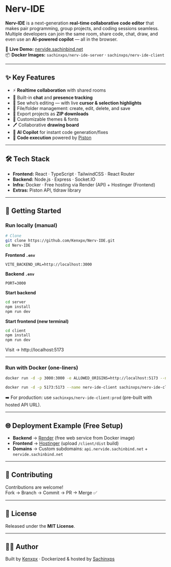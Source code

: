 # Nerv-IDE

**Nerv-IDE** is a next-generation **real-time collaborative code editor** that makes pair programming, group projects, and coding sessions seamless. Multiple developers can join the same room, share code, chat, draw, and even use an **AI-powered copilot** — all in the browser.

🔴 **Live Demo:** [nervide.sachinbind.net](https://nervide.sachinbind.net/)  
📦 **Docker Images:** `sachinxps/nerv-ide-server` · `sachinxps/nerv-ide-client`

---

## ✨ Key Features

- ⚡ **Realtime collaboration** with shared rooms
- 💬 Built-in **chat** and **presence tracking**
- 👥 See who’s editing — with live **cursor & selection highlights**
- 📂 File/folder management: create, edit, delete, and save
- 💾 Export projects as **ZIP downloads**
- 🎨 Customizable themes & fonts
- 🖊 Collaborative **drawing board**
- 🤖 **AI Copilot** for instant code generation/fixes
- 🚀 **Code execution** powered by [Piston](https://github.com/engineer-man/piston)

---

## 🛠 Tech Stack

- **Frontend:** React · TypeScript · TailwindCSS · React Router  
- **Backend:** Node.js · Express · Socket.IO  
- **Infra:** Docker · Free hosting via Render (API) + Hostinger (Frontend)  
- **Extras:** Piston API, tldraw library

---

## 🚀 Getting Started

### Run locally (manual)
```bash
# Clone
git clone https://github.com/Kenxpx/Nerv-IDE.git
cd Nerv-IDE
```

**Frontend `.env`**
```
VITE_BACKEND_URL=http://localhost:3000
```

**Backend `.env`**
```
PORT=3000
```

**Start backend**
```bash
cd server
npm install
npm run dev
```

**Start frontend (new terminal)**
```bash
cd client
npm install
npm run dev
```

Visit → http://localhost:5173

---

### Run with Docker (one-liners)
```bash
docker run -d -p 3000:3000 -e ALLOWED_ORIGINS=http://localhost:5173 --name nerv-ide-server sachinxps/nerv-ide-server:latest

docker run -d -p 5173:5173 --name nerv-ide-client sachinxps/nerv-ide-client:latest
```

➡️ For production: use `sachinxps/nerv-ide-client:prod` (pre-built with hosted API URL).

---

## 🌐 Deployment Example (Free Setup)
- **Backend** → [Render](https://render.com/) (free web service from Docker image)
- **Frontend** → [Hostinger](https://hostinger.com/) (upload `/client/dist` build)
- **Domains** → Custom subdomains: `api.nervide.sachinbind.net` + `nervide.sachinbind.net`

---

## 🤝 Contributing

Contributions are welcome!  
Fork → Branch → Commit → PR → Merge ✅

---

## 📜 License

Released under the **MIT License**.

---

## 👨‍💻 Author

Built by [Kenxpx](https://github.com/Kenxpx) · Dockerized & hosted by [Sachinxps](https://hub.docker.com/u/sachinxps)
